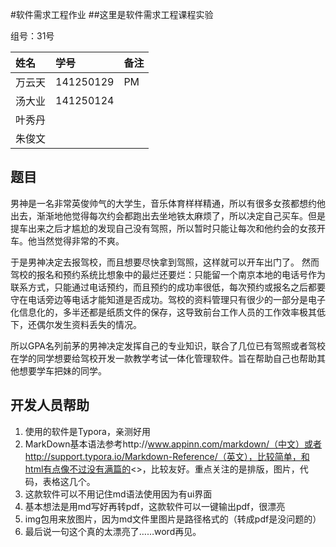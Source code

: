 #软件需求工程作业
##这里是软件需求工程课程实验

组号：31号

| 姓名   | 学号        | 备注   |
| :--- | :-------- | :--- |
| 万云天  | 141250129 | PM   |
| 汤大业  | 141250124 |      |
| 叶秀丹  |           |      |
| 朱俊文  |           |      |

## 题目

男神是一名非常英俊帅气的大学生，音乐体育样样精通，所以有很多女孩都想约他出去，渐渐地他觉得每次约会都跑出去坐地铁太麻烦了，所以决定自己买车。但是提车出来之后才尴尬的发现自己没有驾照，所以暂时只能让每次和他约会的女孩开车。他当然觉得非常的不爽。

于是男神决定去报驾校，而且想要尽快拿到驾照，这样就可以开车出门了。
然而驾校的报名和预约系统比想象中的最烂还要烂：只能留一个南京本地的电话号作为联系方式，只能通过电话预约，而且预约的成功率很低，每次预约或报名之后都要守在电话旁边等电话才能知道是否成功。驾校的资料管理只有很少的一部分是电子化信息化的，多半还都是纸质文件的保存，这导致前台工作人员的工作效率极其低下，还偶尔发生资料丢失的情况。

所以GPA名列前茅的男神决定发挥自己的专业知识，联合了几位已有驾照或者驾校在学的同学想要给驾校开发一款教学考试一体化管理软件。旨在帮助自己也帮助其他想要学车把妹的同学。

## 开发人员帮助

1. 使用的软件是Typora，亲测好用
2. MarkDown基本语法参考http://www.appinn.com/markdown/（中文）或者http://support.typora.io/Markdown-Reference/（英文），比较简单，和html有点像不过没有满篇的<>，比较友好。重点关注的是排版，图片，代码，表格这几个。
3. 这款软件可以不用记住md语法使用因为有ui界面
4. 基本想法是用md写好再转pdf，这款软件可以一键输出pdf，很漂亮
5. img包用来放图片，因为md文件里图片是路径格式的（转成pdf是没问题的）
6. 最后说一句这个真的太漂亮了……word再见。